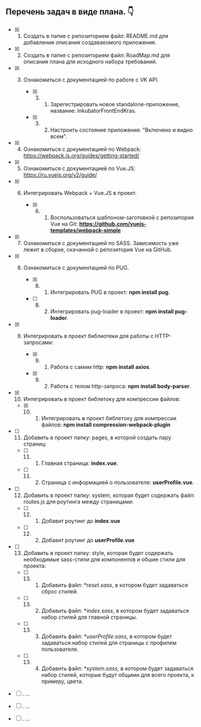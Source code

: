 ## Перечень задач в виде плана. :point_down:

   - [x] 1. Создать в папке с репозиторием файл: README.md для добавления описания создаваеомого приложения.

   - [x] 2. Создать в папке с репозиторием файл: RoadMap.md для описания плана для исходного набора требований.

   - [x] 3. Ознакомиться с документацией по работе с VK API.

        - [x] 3. 1. Зарегестрировать новое standalone-приложение, название: InkubatorFrontEndKras.

        - [x] 3. 2. Настроить состояние приложения: "Включено и видно всем".

   - [x] 4. Ознакомиться с документацией по Webpack: https://webpack.js.org/guides/getting-started/

   - [x] 5. Ознакомиться с документацией по Vue.JS: https://ru.vuejs.org/v2/guide/

   - [x] 6. Интегрировать Webpack + Vue.JS в проект.

        - [x] 6. 1. Воспользоваться шаблоном-заготовкой с репозитория Vue на Git: **https://github.com/vuejs-templates/webpack-simple**

   - [x] 7. Ознакомиться с документацией по SASS. Зависимость уже лежит в сборке, скачанной с репозитория Vue на GitHub.

   - [x] 8. Ознакомиться с документацией по PUG.

        - [x] 8. 1. Интегрировать PUG в проект: **npm install pug**.

        - [ ] 8. 2. Интегрировать pug-loader в проект: **npm install pug-loader**.

   - [x] 9. Интегрировать в проект библиотеки для работы с HTTP-запросами:

        - [x] 9. 1. Работа с самим http: **npm install axios**.

        - [x] 9. 2. Работа с телом http-запроса: **npm install body-parser**.

   - [x] 10. Интегрировать в проект библетоку для компрессии файлов:

        - [x] 10. 1. Интегрировать в проект библетоку для компрессии файлов: **npm install compression-webpack-plugin**

   - [ ] 11. Добавить в проект папку: pages, в которой создать пару страниц:

        - [ ] 11. 1. Главная страница: **index.vue**.

        - [ ] 11. 2. Страница с информацией о пользователе: **userProfile.vue**.

   - [ ] 12. Добавить в проект папку: system, которая будет содержать файл: routes.js для роутинга между страницами:

        - [ ] 12. 1. Добавит роутинг до **index.vue**

        - [ ] 12. 2. Добавит роутинг до **userProfile.vue**

   - [ ] 13. Добавить в проект папку: style, которая будет содержать необходимые sass-стили для компонентов и обшие стили для проекта:

        - [ ] 13. 1. Добавить файл: **reset.sass*, в котором будет задаваться сброс стилей.

        - [ ] 13. 2. Добавить файл: **index.sass*, в котором будет задаваться набор стилей для главной страницы.

        - [ ] 13. 3. Добавить файл: **userProfile.sass*, в котором будет задаваться набор стилей для страницы с профилем пользователя.

        - [ ] 13. 4. Добавить файл: **system.sass*, в котором будет задаваться набор стилей, которые будут общими для всего проекта, к примеру, цвета.

   - [ ] . ...

   - [ ] . ...

   - [ ] . ...

